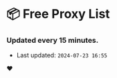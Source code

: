 # :package: Free Proxy List
### Updated every 15 minutes.

- Last updated: `2024-07-23 16:55`

:heart:
